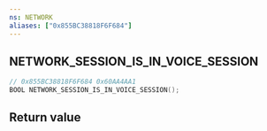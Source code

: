 ```yaml
---
ns: NETWORK
aliases: ["0x855BC38818F6F684"]
---
```

## NETWORK_SESSION_IS_IN_VOICE_SESSION

```c
// 0x855BC38818F6F684 0x60AA4AA1
BOOL NETWORK_SESSION_IS_IN_VOICE_SESSION();
```

## Return value
